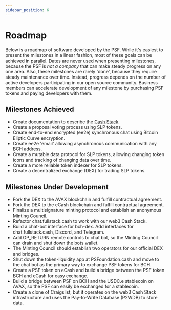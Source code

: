 ```yaml
---
sidebar_position: 6
---
```


# Roadmap

Below is a roadmap of software developed by the PSF. While it's easiest to present the milestones in a linear fashion, most of these goals can be achieved in parallel. Dates are never used when presenting milestones, because the PSF is *not a company* that can make steady progress on any one area. Also, these milestones are rarely 'done', because they require steady maintenance over time. Instead, progress depends on the number of active developers participating in our open source community. Business members can accelerate development of any milestone by purchasing PSF tokens and paying developers with them.

## Milestones Achieved

- Create documentation to describe the [Cash Stack](https://cashstack.info).
- Create a proposal voting process using SLP tokens.
- Create end-to-end encrypted (ee2e) synchronous chat using Bitcoin Eliptic Curve encryption.
- Create ee2e 'email' allowing asynchronous communication with any BCH address.
- Create a mutable data protocol for SLP tokens, allowing changing token icons and tracking of changing data over time.
- Create a more reliable token indexer for SLP tokens.
- Create a decentralized exchange (DEX) for trading SLP tokens.

## Milestones Under Development

- Fork the DEX to the AVAX blockchain and fulfill contractual agreement.
- Fork the DEX to the eCash blockchain and fulfill contractual agreement.
- Finalize a multisignature minting protocol and establish an anonymous Minting Council.
- Refactor chat.fullstack.cash to work with our web3 Cash Stack.
- Build a chat-bot interface for bch-dex. Add interfaces for chat.fullstack.cash, Discord, and Telegram.
- Add OP_RETURN remote controls to chat bot, so the Minting Council can drain and shut down the bots wallet.
- The Minting Council should establish two operators for our official DEX and bridges.
- Shut down the token-liquidity app at PSFoundation.cash and move to the chat bot as the primary way to exchange PSF tokens for BCH.
- Create a PSF token on eCash and build a bridge between the PSF token BCH and eCash for easy exchange.
- Build a bridge between PSF on BCH and the USDC.e stablecoin on AVAX, so the PSF can easily be exchanged for a stablecoin.
- Create a clone of Craigslist, but it operates on the web3 Cash Stack infrastructure and uses the Pay-to-Write Database (P2WDB) to store data.
